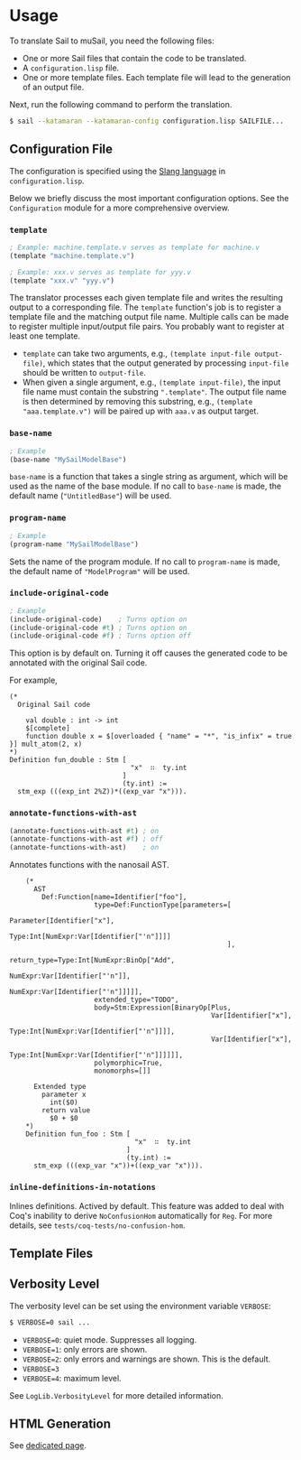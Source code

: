 # Usage

To translate Sail to muSail, you need the following files:

* One or more Sail files that contain the code to be translated.
* A `configuration.lisp` file.
* One or more template files.
  Each template file will lead to the generation of an output file.

Next, run the following command to perform the translation.

```bash
$ sail --katamaran --katamaran-config configuration.lisp SAILFILE...
```

## Configuration File

The configuration is specified using the [Slang language](./slang.md) in `configuration.lisp`.

Below we briefly discuss the most important configuration options.
See the `Configuration` module for a more comprehensive overview.

### `template`

```lisp
; Example: machine.template.v serves as template for machine.v
(template "machine.template.v")

; Example: xxx.v serves as template for yyy.v
(template "xxx.v" "yyy.v")
```

The translator processes each given template file and writes the resulting output to a corresponding file.
The `template` function's job is to register a template file and the matching output file name.
Multiple calls can be made to register multiple input/output file pairs.
You probably want to register at least one template.

* `template` can take two arguments, e.g., `(template input-file output-file)`,
  which states that the output generated by processing `input-file` should be written to `output-file`.  
* When given a single argument, e.g., `(template input-file)`, the input file name must contain the substring `".template"`.
  The output file name is then determined by removing this substring,
  e.g., `(template "aaa.template.v")` will be paired up with `aaa.v` as output target.

### `base-name`

```lisp
; Example
(base-name "MySailModelBase")
```

`base-name` is a function that takes a single string as argument,
which will be used as the name of the base module.
If no call to `base-name` is made, the default name (`"UntitledBase"`) will be used.

### `program-name`

```lisp
; Example
(program-name "MySailModelBase")
```

Sets the name of the program module.
If no call to `program-name` is made, the default name of `"ModelProgram"` will be used.

### `include-original-code`

```lisp
; Example
(include-original-code)    ; Turns option on
(include-original-code #t) ; Turns option on
(include-original-code #f) ; Turns option off
```

This option is by default on.
Turning it off causes the generated code to be annotated
with the original Sail code.

For example,

```coq
(*
  Original Sail code
           
    val double : int -> int
    $[complete]
    function double x = $[overloaded { "name" = "*", "is_infix" = true }] mult_atom(2, x)
*)
Definition fun_double : Stm [
                              "x"  ∷  ty.int
                            ]
                            (ty.int) :=
  stm_exp (((exp_int 2%Z))*((exp_var "x"))).
```

### `annotate-functions-with-ast`

```lisp
(annotate-functions-with-ast #t) ; on
(annotate-functions-with-ast #f) ; off
(annotate-functions-with-ast)    ; on
```

Annotates functions with the nanosail AST.

```coq
    (*
      AST
        Def:Function[name=Identifier["foo"],
                     type=Def:FunctionType[parameters=[
                                                        Parameter[Identifier["x"],
                                                                  Type:Int[NumExpr:Var[Identifier["'n"]]]]
                                                      ],
                                           return_type=Type:Int[NumExpr:BinOp["Add",
                                                                              NumExpr:Var[Identifier["'n"]],
                                                                              NumExpr:Var[Identifier["'n"]]]]],
                     extended_type="TODO",
                     body=Stm:Expression[BinaryOp[Plus,
                                                  Var[Identifier["x"],
                                                      Type:Int[NumExpr:Var[Identifier["'n"]]]],
                                                  Var[Identifier["x"],
                                                      Type:Int[NumExpr:Var[Identifier["'n"]]]]]],
                     polymorphic=True,
                     monomorphs=[]]
      
      Extended type
        parameter x
          int($0)
        return value
          $0 + $0
    *)
    Definition fun_foo : Stm [
                               "x"  ∷  ty.int
                             ]
                             (ty.int) :=
      stm_exp (((exp_var "x"))+((exp_var "x"))).
```


### `inline-definitions-in-notations`

Inlines definitions.
Actived by default.
This feature was added to deal with Coq's inability to derive `NoConfusionHom` automatically for `Reg`.
For more details, see `tests/coq-tests/no-confusion-hom`.

## Template Files


## Verbosity Level

The verbosity level can be set using the environment variable `VERBOSE`:

```bash
$ VERBOSE=0 sail ...
```

* `VERBOSE=0`: quiet mode. Suppresses all logging.
* `VERBOSE=1`: only errors are shown.
* `VERBOSE=2`: only errors and warnings are shown. This is the default.
* `VERBOSE=3`
* `VERBOSE=4`: maximum level.

See `LogLib.VerbosityLevel` for more detailed information.

## HTML Generation

See [dedicated page](./html-generation.md).
